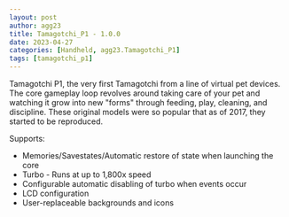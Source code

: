 ```yaml
---
layout: post
author: agg23
title: Tamagotchi_P1 - 1.0.0
date: 2023-04-27
categories: [Handheld, agg23.Tamagotchi_P1]
tags: [tamagotchi_p1]
---
```

Tamagotchi P1, the very first Tamagotchi from a line of virtual pet devices. The core gameplay loop revolves around taking care of your pet and watching it grow into new "forms" through feeding, play, cleaning, and discipline. These original models were so popular that as of 2017, they started to be reproduced.

Supports:
* Memories/Savestates/Automatic restore of state when launching the core
* Turbo - Runs at up to 1,800x speed
* Configurable automatic disabling of turbo when events occur
* LCD configuration
* User-replaceable backgrounds and icons

